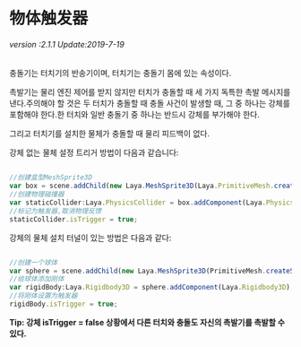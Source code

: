 # 物体触发器

###### *version :2.1.1   Update:2019-7-19*

충돌기는 터치기의 반송기이며, 터치기는 충돌기 몸에 있는 속성이다.

촉발기는 물리 엔진 제어를 받지 않지만 터치가 충돌할 때 세 가지 독특한 촉발 메시지를 낸다.주의해야 할 것은 두 터치가 충돌할 때 충돌 사건이 발생할 때, 그 중 하나는 강체를 포함해야 한다.한 터치와 일반 충돌기 중 하나는 반드시 강체를 부가해야 한다.

그리고 터치기를 설치한 물체가 충돌할 때 물리 피드백이 없다.

강체 없는 물체 설정 트리거 방법이 다음과 같습니다:


```typescript

//创建盒型MeshSprite3D
var box = scene.addChild(new Laya.MeshSprite3D(Laya.PrimitiveMesh.createBox(sX, sY, sZ))) as Laya.MeshSprite3D;
//创建物理碰撞器
var staticCollider:Laya.PhysicsCollider = box.addComponent(Laya.PhysicsCollider);
//标记为触发器,取消物理反馈
staticCollider.isTrigger = true;
```


강체의 물체 설치 터널이 있는 방법은 다음과 같다:


```typescript

//创建一个球体
var sphere = scene.addChild(new Laya.MeshSprite3D(PrimitiveMesh.createSphere(radius))) as Laya.MeshSprite3D;
//给球体添加刚体
var rigidBody:Laya.Rigidbody3D = sphere.addComponent(Laya.Rigidbody3D);
//将刚体设置为触发器
rigidBody.isTrigger = true;
```


**Tip: 강체 isTrigger = false 상황에서 다른 터치와 충돌도 자신의 촉발기를 촉발할 수 있다.**


